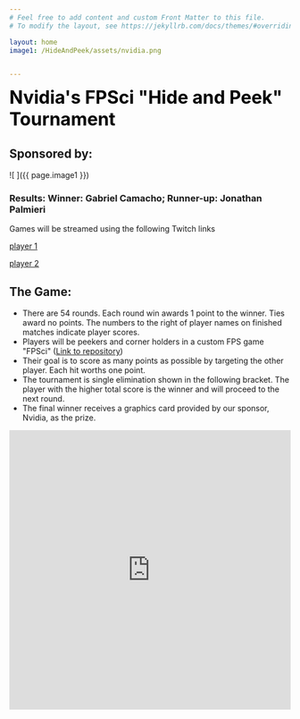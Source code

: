 ```yaml
---
# Feel free to add content and custom Front Matter to this file.
# To modify the layout, see https://jekyllrb.com/docs/themes/#overriding-theme-defaults

layout: home
image1: /HideAndPeek/assets/nvidia.png


---
```

<span style="color:black;font-weight:700;font-size:32px"> 
Nvidia's FPSci "Hide and Peek" Tournament
</span>

## Sponsored by:

![ ]({{ page.image1 }})

### Results: Winner: Gabriel Camacho; Runner-up: Jonathan Palmieri


Games will be streamed using the following Twitch links

[player 1](https://www.twitch.tv/fpsci_client_1)

[player 2](https://www.twitch.tv/fpsci_client_2)

## The Game:
- There are 54 rounds. Each round win awards 1 point to the winner. Ties award no points. The numbers to the right of player names on finished matches indicate player scores.
- Players will be peekers and corner holders in a custom FPS game "FPSci" ([Link to repository](https://github.com/NVlabs/FPSci))
- Their goal is to score as many points as possible by targeting the other player. Each hit worths one point.
- The tournament is single elimination shown in the following bracket. The player with the higher total score is the winner and will proceed to the next round.
- The final winner receives a graphics card provided by our sponsor, Nvidia, as the prize.
<iframe src="https://challonge.com/q7xbgskb/module" width="100%" height="500" frameborder="0" scrolling="auto" allowtransparency="true"></iframe>


